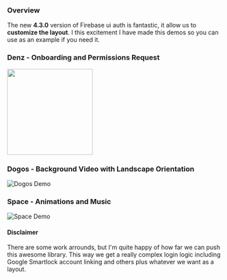 ### Overview
The new **4.3.0** version of Firebase ui auth is fantastic, it allow us to **customize the layout**. I this excitement I have made this demos so you can use as an example if you need it.

### Denz - Onboarding and Permissions Request

<img src="denz_demo.gif?raw=true" width="200px">

### Dogos - Background Video with Landscape Orientation

![Dogos Demo](https://firebasestorage.googleapis.com/v0/b/learningfirebase-77a34.appspot.com/o/ui-auth-demos%2Fdogos_demo.gif?alt=media)

### Space - Animations and Music
![Space Demo](https://firebasestorage.googleapis.com/v0/b/learningfirebase-77a34.appspot.com/o/ui-auth-demos%2Fspace_demo.gif?alt=media)


#### Disclaimer

There are some work arrounds, but I'm quite happy of how far we can push this awesome library. This way we get a really complex login logic including Google Smartlock account linking and others plus whatever we want as a layout.

